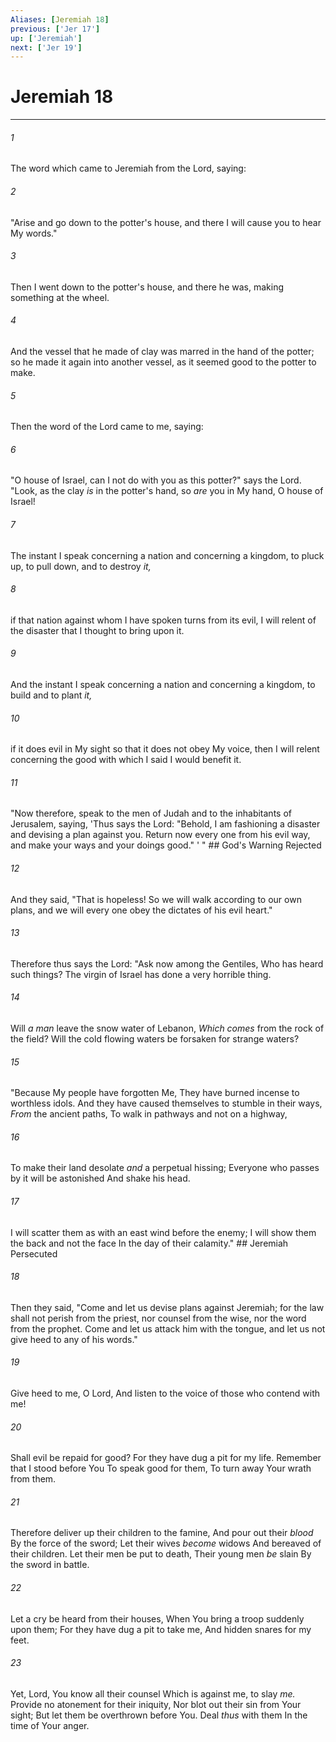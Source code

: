 ```yaml
---
Aliases: [Jeremiah 18]
previous: ['Jer 17']
up: ['Jeremiah']
next: ['Jer 19']
---
```

# Jeremiah 18

***


###### 1 
The word which came to Jeremiah from the Lord, saying: 

###### 2 
"Arise and go down to the potter's house, and there I will cause you to hear My words." 

###### 3 
Then I went down to the potter's house, and there he was, making something at the wheel. 

###### 4 
And the vessel that he made of clay was marred in the hand of the potter; so he made it again into another vessel, as it seemed good to the potter to make. 

###### 5 
Then the word of the Lord came to me, saying: 

###### 6 
"O house of Israel, can I not do with you as this potter?" says the Lord. "Look, as the clay _is_ in the potter's hand, so _are_ you in My hand, O house of Israel! 

###### 7 
The instant I speak concerning a nation and concerning a kingdom, to pluck up, to pull down, and to destroy _it,_ 

###### 8 
if that nation against whom I have spoken turns from its evil, I will relent of the disaster that I thought to bring upon it. 

###### 9 
And the instant I speak concerning a nation and concerning a kingdom, to build and to plant _it,_ 

###### 10 
if it does evil in My sight so that it does not obey My voice, then I will relent concerning the good with which I said I would benefit it. 

###### 11 
"Now therefore, speak to the men of Judah and to the inhabitants of Jerusalem, saying, 'Thus says the Lord: "Behold, I am fashioning a disaster and devising a plan against you. Return now every one from his evil way, and make your ways and your doings good." ' " ## God's Warning Rejected 

###### 12 
And they said, "That is hopeless! So we will walk according to our own plans, and we will every one obey the dictates of his evil heart." 

###### 13 
Therefore thus says the Lord: "Ask now among the Gentiles, Who has heard such things? The virgin of Israel has done a very horrible thing. 

###### 14 
Will _a man_ leave the snow water of Lebanon, _Which comes_ from the rock of the field? Will the cold flowing waters be forsaken for strange waters? 

###### 15 
"Because My people have forgotten Me, They have burned incense to worthless idols. And they have caused themselves to stumble in their ways, _From_ the ancient paths, To walk in pathways and not on a highway, 

###### 16 
To make their land desolate _and_ a perpetual hissing; Everyone who passes by it will be astonished And shake his head. 

###### 17 
I will scatter them as with an east wind before the enemy; I will show them the back and not the face In the day of their calamity." ## Jeremiah Persecuted 

###### 18 
Then they said, "Come and let us devise plans against Jeremiah; for the law shall not perish from the priest, nor counsel from the wise, nor the word from the prophet. Come and let us attack him with the tongue, and let us not give heed to any of his words." 

###### 19 
Give heed to me, O Lord, And listen to the voice of those who contend with me! 

###### 20 
Shall evil be repaid for good? For they have dug a pit for my life. Remember that I stood before You To speak good for them, To turn away Your wrath from them. 

###### 21 
Therefore deliver up their children to the famine, And pour out their _blood_ By the force of the sword; Let their wives _become_ widows And bereaved of their children. Let their men be put to death, Their young men _be_ slain By the sword in battle. 

###### 22 
Let a cry be heard from their houses, When You bring a troop suddenly upon them; For they have dug a pit to take me, And hidden snares for my feet. 

###### 23 
Yet, Lord, You know all their counsel Which is against me, to slay _me._ Provide no atonement for their iniquity, Nor blot out their sin from Your sight; But let them be overthrown before You. Deal _thus_ with them In the time of Your anger.
